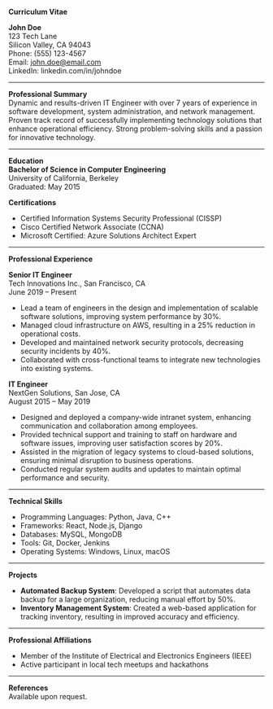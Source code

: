 **Curriculum Vitae**

**John Doe**  
123 Tech Lane  
Silicon Valley, CA 94043  
Phone: (555) 123-4567  
Email: john.doe@email.com  
LinkedIn: linkedin.com/in/johndoe

---

**Professional Summary**  
Dynamic and results-driven IT Engineer with over 7 years of experience in software development, system administration, and network management. Proven track record of successfully implementing technology solutions that enhance operational efficiency. Strong problem-solving skills and a passion for innovative technology.

---

**Education**  
**Bachelor of Science in Computer Engineering**  
University of California, Berkeley  
Graduated: May 2015

**Certifications**  
- Certified Information Systems Security Professional (CISSP)  
- Cisco Certified Network Associate (CCNA)  
- Microsoft Certified: Azure Solutions Architect Expert

---

**Professional Experience**  

**Senior IT Engineer**  
Tech Innovations Inc., San Francisco, CA  
June 2019 – Present  
- Lead a team of engineers in the design and implementation of scalable software solutions, improving system performance by 30%.  
- Managed cloud infrastructure on AWS, resulting in a 25% reduction in operational costs.  
- Developed and maintained network security protocols, decreasing security incidents by 40%.  
- Collaborated with cross-functional teams to integrate new technologies into existing systems.

**IT Engineer**  
NextGen Solutions, San Jose, CA  
August 2015 – May 2019  
- Designed and deployed a company-wide intranet system, enhancing communication and collaboration among employees.  
- Provided technical support and training to staff on hardware and software issues, improving user satisfaction scores by 20%.  
- Assisted in the migration of legacy systems to cloud-based solutions, ensuring minimal disruption to business operations.  
- Conducted regular system audits and updates to maintain optimal performance and security.

---

**Technical Skills**  
- Programming Languages: Python, Java, C++  
- Frameworks: React, Node.js, Django  
- Databases: MySQL, MongoDB  
- Tools: Git, Docker, Jenkins  
- Operating Systems: Windows, Linux, macOS

---

**Projects**  
- **Automated Backup System**: Developed a script that automates data backup for a large organization, reducing manual effort by 50%.  
- **Inventory Management System**: Created a web-based application for tracking inventory, resulting in improved accuracy and efficiency.

---

**Professional Affiliations**  
- Member of the Institute of Electrical and Electronics Engineers (IEEE)  
- Active participant in local tech meetups and hackathons

---

**References**  
Available upon request.